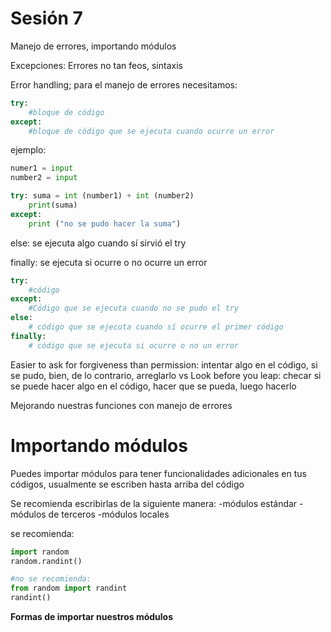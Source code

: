 # **Sesión 7**

Manejo de errores, importando módulos 

Excepciones: Errores no tan feos, sintaxis

Error handling; para el manejo de errores necesitamos: 

```` python
try: 
	#bloque de código
except: 
    #bloque de código que se ejecuta cuando ocurre un error
````

ejemplo: 

````python
numer1 = input
number2 = input

try: suma = int (number1) + int (number2)
    print(suma)
except: 
    print ("no se pudo hacer la suma")
````

else: se ejecuta algo cuando sí sirvió el try

finally: se ejecuta si ocurre o no ocurre un error

```` python
try:
    #código
except:
    #Código que se ejecuta cuando no se pudo el try
else:
    # código que se ejecuta cuando sí ocurre el primer código
finally:
    # código que se ejecuta si ocurre o no un error
````

Easier to ask for forgiveness than permission: intentar algo en el código, si se pudo, bien, de lo contrario, arreglarlo
vs
Look before you leap: checar si se puede hacer algo en el código, hacer que se pueda, luego hacerlo

Mejorando nuestras funciones con manejo de errores

# **Importando módulos** 

Puedes importar módulos para tener funcionalidades adicionales en tus códigos, usualmente se escriben hasta arriba del código

Se recomienda escribirlas de la siguiente manera:
-módulos estándar
-módulos de terceros
-módulos locales

se recomienda: 

```` python
import random
random.randint()

#no se recomienda:
from random import randint
randint()
````

**Formas de importar nuestros módulos**


